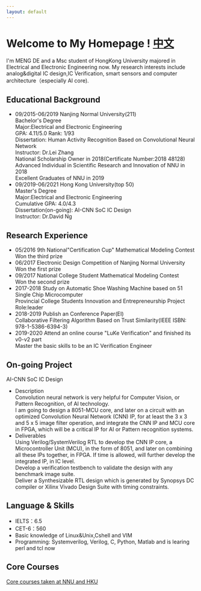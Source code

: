 ```yaml
---
layout: default
---
```


# Welcome to My Homepage !   [中文](./pub.md)

I'm MENG DE and a Msc student of HongKong University majored in Electrical and Electronic Engineering now.
My research interests include analog&digital IC design,IC Verification, smart sensors and computer architecture（especially AI core).


## Educational Background
* 09/2015-06/2019  Nanjing Normal University(211)<br />
  Bachelor's Degree<br />
  Major:Electrical and Electronic Engineering<br />
  GPA: 4.11/5.0    Rank: 1/93<br />
  Dissertation: Human Activity Recognition Based on Convolutional Neural Network<br />
  Instructor: Dr.Lei Zhang<br />
  National Scholarship Owner in 2018(Certificate Number:2018 48128)<br />
  Advanced Individual in Scientific Research and Innovation of NNU in 2018<br />
  Excellent Graduates of NNU in 2019
* 09/2019-06/2021 Hong Kong University(top 50)<br />
  Master's Degree<br />
  Major:Electrical and Electronic Engineering<br />
  Cumulative GPA: 4.0/4.3<br />
  Dissertation(on-going): AI-CNN SoC IC Design <br />
  Instructor: Dr.David Ng   <br />
  
## Research Experience
* 05/2016    9th National"Certification Cup" Mathematical Modeling Contest<br />
  Won the third prize<br />
* 06/2017    Electronic Design Competition of Nanjing Normal University<br />
  Won the first prize<br />
* 09/2017    National College Student Mathematical Modeling Contest<br />
  Won the second prize<br />  
* 2017-2018  Study on Automatic Shoe Washing Machine based on 51 Single Chip Microcomputer<br />
  Provincial College Students Innovation and Entrepreneurship Project<br />
  Role:leader<br />
* 2018-2019  Publish an Conference Paper(EI)<br />
  Collaborative Filtering Algorithm Based on Trust Similarity(IEEE ISBN: 978-1-5386-6394-3)<br />
* 2019-2020 Attend an online course "LuKe Verification" and finished its v0-v2 part<br />
  Master the basic skills to be an IC Verification Engineer<br />

## On-going Project 
AI-CNN SoC IC Design<br />
* Description<br />
Convolution neural network is very helpful for Computer Vision, or Pattern Recognition, of AI technology.<br />
I am going to design a 8051-MCU core, and later on a circuit with an optimized Convolution Neural Network (CNN) IP, for at least the 3 x 3 and 5 x 5 image filter operation, and integrate the CNN IP and MCU core in FPGA, which will be a critical IP for AI or Pattern recognition systems.<br />
* Deliverables<br />
Using Verilog/SystemVerilog RTL to develop the CNN IP core, a Microcontroller Unit (MCU), in the form of 8051, and later on combining all these IPs together, in FPGA. If time is allowed, will further develop the integrated IP, in IC level.<br />
Develop a verification testbench to validate the design with any benchmark image suite.<br />
Deliver a Synthesizable RTL design which is generated by Synopsys DC compiler or Xilinx Vivado Design Suite with timing constraints.<br />
## Language & Skills
* IELTS：6.5<br />
* CET-6：560<br />
* Basic knowledge of Linux&Unix,Cshell and VIM
* Programming: Systemverilog, Verilog, C, Python, Matlab and is learing perl and tcl now<br />

## Core Courses

[Core courses taken at NNU and HKU](./cxchen.md)




